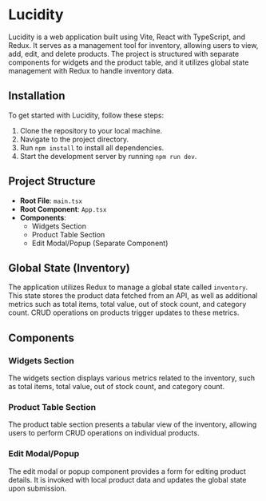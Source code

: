 # Lucidity

Lucidity is a web application built using Vite, React with TypeScript, and Redux. It serves as a management tool for inventory, allowing users to view, add, edit, and delete products. The project is structured with separate components for widgets and the product table, and it utilizes global state management with Redux to handle inventory data.

## Installation

To get started with Lucidity, follow these steps:

1. Clone the repository to your local machine.
2. Navigate to the project directory.
3. Run `npm install` to install all dependencies.
4. Start the development server by running `npm run dev`.

## Project Structure

- **Root File**: `main.tsx`
- **Root Component**: `App.tsx`
- **Components**:
  - Widgets Section
  - Product Table Section
  - Edit Modal/Popup (Separate Component)

## Global State (Inventory)

The application utilizes Redux to manage a global state called `inventory`. This state stores the product data fetched from an API, as well as additional metrics such as total items, total value, out of stock count, and category count. CRUD operations on products trigger updates to these metrics.

## Components

### Widgets Section

The widgets section displays various metrics related to the inventory, such as total items, total value, out of stock count, and category count.

### Product Table Section

The product table section presents a tabular view of the inventory, allowing users to perform CRUD operations on individual products.

### Edit Modal/Popup

The edit modal or popup component provides a form for editing product details. It is invoked with local product data and updates the global state upon submission.
